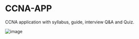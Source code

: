 # CCNA-APP
CCNA application with syllabus, guide, interview Q&amp;A and Quiz.

![image](screenshot.png)
